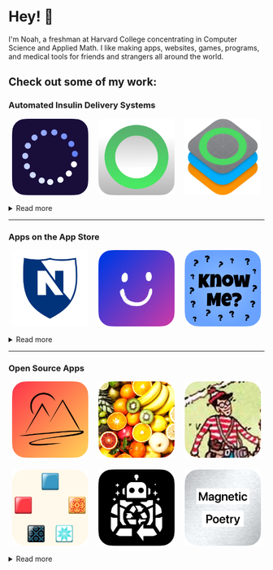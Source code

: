 # Hey! 👋
I'm Noah, a freshman at Harvard College concentrating in Computer Science and Applied Math. I like making apps, websites, games, programs, and medical tools for friends and strangers all around the world.

## Check out some of my work:


### Automated Insulin Delivery Systems

<p align="center">
  <a href="https://github.com/tidepool-org/Loop/commits/dev/?author=SwiftlyNoah"><img src="app_images/loop_1.png" alt="Loop 1" width="150px"></a>&nbsp;&nbsp;&nbsp;&nbsp;
  <a href="https://github.com/LoopKit/Loop/commits/dev/?author=SwiftlyNoah"><img src="app_images/loop_2.png" alt="Loop 2" width="150px"></a>&nbsp;&nbsp;&nbsp;&nbsp;
  <a href="https://github.com/LoopKit/LoopKit/commits/dev/?author=SwiftlyNoah"><img src="app_images/loop_3.png" alt="Loop 3" width="150px"></a>
</p>

<details>
  <summary>Read more</summary>
  I have worked on Loop, an automated insulin delivery system, both as an employee at <a href="https://www.tidepool.org">The Tidepool Project</a>, where I developed new features for the FDA-approved system Tidepool Loop, and as an open-source contributor to DIY Loop, which is used by more than 20,000 patients around the world. This project accounts for the majority of my commits on this website and is a pivotal part of who I am. Not only has it changed my life by helping to ease the burden of type 1 diabetes, but it has also taught me the power of code.
</details>


---

### Apps on the App Store

<p align="center">
  <a href="https://apps.apple.com/us/app/nobles-2-0/id1597945731"><img src="app_images/app_1.png" alt="App 1" width="150px"></a>&nbsp;&nbsp;&nbsp;&nbsp;
  <a href="https://apps.apple.com/us/app/happiness-hacker/id6469530403"><img src="app_images/app_2.png" alt="App 2" width="150px"></a>&nbsp;&nbsp;&nbsp;&nbsp;
  <a href="https://apps.apple.com/us/app/know-me-quiz-your-friends/id1526856498"><img src="app_images/app_3.png" alt="App 3" width="150px"></a>
</p>

<details>
  <summary>Read more</summary>
  These apps, published on the Apple App Store by Noble and Greenough School and Appier LLC, respectively, were programmed by me and are available free of charge. They consist of an all-encompassing system to improve the lives of students and teachers, a daily diary and mood tracker built to improve happiness, and finally a fun, social-networking game where users take quizzes about themselves and send them to their friends to determine who knows them best. The apps have over 8,000 downloads, 2 million total sessions, and hundreds of daily active users. While my apps span a variety of categories, each one was built with love and purpose to brighten the lives of others.
</details>


---

### Open Source Apps

<p align="center">
  <a href="https://github.com/SwiftlyNoah/CapstoneMachineLearning"><img src="app_images/app_4.png" alt="App 4" width="150px"></a>&nbsp;&nbsp;&nbsp;&nbsp;
  <a href="https://github.com/SwiftlyNoah/FruitDetector"><img src="app_images/app_5.png" alt="App 5" width="150px"></a>&nbsp;&nbsp;&nbsp;&nbsp;
  <a href="https://github.com/SwiftlyNoah/WheresWaldo"><img src="app_images/app_6.png" alt="App 6" width="150px"></a>
</p>
<p align="center" style="margin-top: 20px;">
  <a href="https://github.com/SwiftlyNoah/AzulScoring"><img src="app_images/app_7.png" alt="App 7" width="150px"></a>&nbsp;&nbsp;&nbsp;&nbsp;
  <a href="https://github.com/SwiftlyNoah/RecycleBot"><img src="app_images/app_8.png" alt="App 8" width="150px"></a>&nbsp;&nbsp;&nbsp;&nbsp;
  <a href="https://github.com/SwiftlyNoah/MagneticPoetry"><img src="app_images/app_9.png" alt="App 9" width="150px"></a>
</p>

<details>
  <summary>Read more</summary>
  I value open-source projects as a way to give back to the community that has helped me throughout my coding journey. These apps are not yet on the App Store, but are still my beloved original creations. Many of these projects are AI-focused, as it is a particular interest of mine within the field of computer science.
</details>


